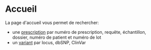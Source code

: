 # Accueil

La page d'accueil vous permet de rechercher:

- une [prescription](fr/prescription/details.md) par numéro de prescription, requête, échantillon, dossier, numéro de patient et numéro de lot
- un [variant](fr/qlin_genetic/exploration.md) par locus, dbSNP, ClinVar
